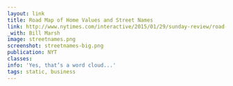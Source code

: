 ```yaml
---
layout: link
title: Road Map of Home Values and Street Names
link: http://www.nytimes.com/interactive/2015/01/29/sunday-review/road-map-home-values-street-names.html?_r=0
_with: Bill Marsh
image: streetnames.png
screenshot: streetnames-big.png
publication: NYT
classes:
info: 'Yes, that’s a word cloud...'
tags: static, business
---
```

